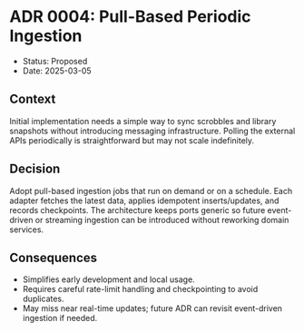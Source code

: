 # ADR 0004: Pull-Based Periodic Ingestion

- Status: Proposed
- Date: 2025-03-05

## Context
Initial implementation needs a simple way to sync scrobbles and library snapshots without introducing messaging infrastructure. Polling the external APIs periodically is straightforward but may not scale indefinitely.

## Decision
Adopt pull-based ingestion jobs that run on demand or on a schedule. Each adapter fetches the latest data, applies idempotent inserts/updates, and records checkpoints. The architecture keeps ports generic so future event-driven or streaming ingestion can be introduced without reworking domain services.

## Consequences
- Simplifies early development and local usage.
- Requires careful rate-limit handling and checkpointing to avoid duplicates.
- May miss near real-time updates; future ADR can revisit event-driven ingestion if needed.
